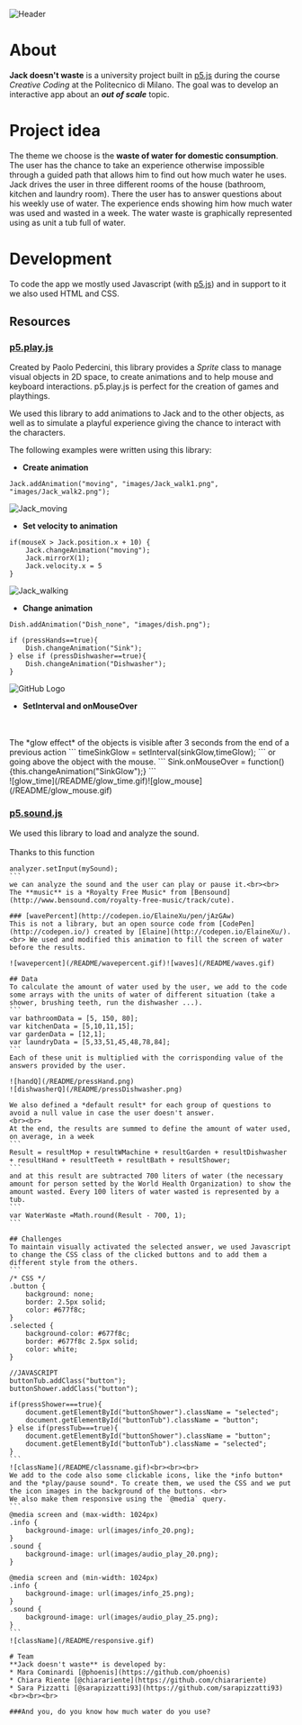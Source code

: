 ![Header](/README/header.gif)

# About

**Jack doesn't waste** is a university project built in [p5.js](https://p5js.org/) during the course *Creative Coding* at the Politecnico di Milano. The goal was to develop an interactive app about an ***out of scale*** topic. 

# Project idea

The theme we choose is the **waste of water for domestic consumption**. The user has the chance to take an experience otherwise impossible through a guided path that allows him to find out how much water he uses. <br>
Jack drives the user in three different rooms of the house (bathroom, kitchen and laundry room). There the user has to answer questions about his weekly use of water. The experience ends showing him how much water was used and wasted in a week. The water waste is graphically represented using as unit a tub full of water.  

# Development

To code the app we mostly used Javascript (with [p5.js](https://p5js.org/)) and in support to it we also used HTML and CSS.

## Resources

### [p5.play.js](http://p5play.molleindustria.org/)

Created by Paolo Pedercini, this library provides a *Sprite* class to manage visual objects in 2D space, to create animations and to help mouse and keyboard interactions. p5.play.js is perfect for the creation of games and playthings.

We used this library to add animations to Jack and to the other objects, as well as to simulate a playful experience giving the chance to interact with the characters.

The following examples were written using this library:

* **Create animation**
```
Jack.addAnimation("moving", "images/Jack_walk1.png", "images/Jack_walk2.png");
```
![Jack_moving](/README/Jack_moving.gif)

* **Set velocity to animation**
```
if(mouseX > Jack.position.x + 10) {
    Jack.changeAnimation("moving");
    Jack.mirrorX(1);
    Jack.velocity.x = 5
}
 ```
![Jack_walking](/README/Jack_walking.gif)

* **Change animation**
```
Dish.addAnimation("Dish_none", "images/dish.png");

if (pressHands==true){
    Dish.changeAnimation("Sink");
} else if (pressDishwasher==true){
    Dish.changeAnimation("Dishwasher");
}
```
![GitHub Logo](/README/changeanimation.gif)

* **SetInterval and onMouseOver** 
<br>
<br>
The *glow effect* of the objects is visible after 3 seconds from the end of a previous action 
```
timeSinkGlow = setInterval(sinkGlow,timeGlow);
```
   or going above the object with the mouse.
```
Sink.onMouseOver = function() {this.changeAnimation("SinkGlow");}
```
<br>
![glow_time](/README/glow_time.gif)![glow_mouse](/README/glow_mouse.gif)
<br>

### [p5.sound.js](https://p5js.org/reference/#/libraries/p5.sound)
We used this library to load and analyze the sound. <br><br>
Thanks to this function 
````
analyzer.setInput(mySound);
```
we can analyze the sound and the user can play or pause it.<br><br>
The **music** is a *Royalty Free Music* from [Bensound](http://www.bensound.com/royalty-free-music/track/cute).

### [wavePercent](http://codepen.io/ElaineXu/pen/jAzGAw)
This is not a library, but an open source code from [CodePen](http://codepen.io/) created by [Elaine](http://codepen.io/ElaineXu/). <br> We used and modified this animation to fill the screen of water before the results.

![wavepercent](/README/wavepercent.gif)![waves](/README/waves.gif)

## Data
To calculate the amount of water used by the user, we add to the code some arrays with the units of water of different situation (take a shower, brushing teeth, run the dishwasher ...).
```
var bathroomData = [5, 150, 80];
var kitchenData = [5,10,11,15];
var gardenData = [12,1];
var laundryData = [5,33,51,45,48,78,84];
```
Each of these unit is multiplied with the corrisponding value of the answers provided by the user.

![handQ](/README/pressHand.png)
![dishwasherQ](/README/pressDishwasher.png)

We also defined a *default result* for each group of questions to avoid a null value in case the user doesn't answer.
<br><br>
At the end, the results are summed to define the amount of water used, on average, in a week
```
Result = resultMop + resultWMachine + resultGarden + resultDishwasher + resultHand + resultTeeth + resultBath + resultShower;
```
and at this result are subtracted 700 liters of water (the necessary amount for person setted by the World Health Organization) to show the amount wasted. Every 100 liters of water wasted is represented by a tub.
```
var WaterWaste =Math.round(Result - 700, 1);
```

## Challenges
To maintain visually activated the selected answer, we used Javascript to change the CSS class of the clicked buttons and to add them a different style from the others.
```
/* CSS */
.button {
    background: none;
    border: 2.5px solid;
    color: #677f8c;
}
.selected {	
    background-color: #677f8c;
    border: #677f8c 2.5px solid;
    color: white;
}

//JAVASCRIPT
buttonTub.addClass("button");
buttonShower.addClass("button");

if(pressShower===true){
    document.getElementById("buttonShower").className = "selected"; 
    document.getElementById("buttonTub").className = "button";
} else if(pressTub===true){
    document.getElementById("buttonShower").className = "button";
    document.getElementById("buttonTub").className = "selected";
}
```
![className](/README/classname.gif)<br><br><br>
We add to the code also some clickable icons, like the *info button* and the *play/pause sound*. To create them, we used the CSS and we put the icon images in the background of the buttons. <br>
We also make them responsive using the `@media` query.
```
@media screen and (max-width: 1024px)
.info {
    background-image: url(images/info_20.png);
}
.sound {
    background-image: url(images/audio_play_20.png);
}

@media screen and (min-width: 1024px)
.info {
    background-image: url(images/info_25.png);
}
.sound {
    background-image: url(images/audio_play_25.png);
}
```
![className](/README/responsive.gif)

# Team
**Jack doesn't waste** is developed by:
* Mara Cominardi [@phoenis](https://github.com/phoenis) 
* Chiara Riente [@chiarariente](https://github.com/chiarariente) 
* Sara Pizzatti [@sarapizzatti93](https://github.com/sarapizzatti93) <br><br><br>

###And you, do you know how much water do you use? 
